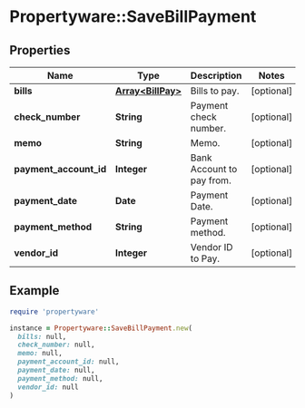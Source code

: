 # Propertyware::SaveBillPayment

## Properties

| Name | Type | Description | Notes |
| ---- | ---- | ----------- | ----- |
| **bills** | [**Array&lt;BillPay&gt;**](BillPay.md) | Bills to pay. | [optional] |
| **check_number** | **String** | Payment check number. | [optional] |
| **memo** | **String** | Memo. | [optional] |
| **payment_account_id** | **Integer** | Bank Account to pay from. | [optional] |
| **payment_date** | **Date** | Payment Date. | [optional] |
| **payment_method** | **String** | Payment method. | [optional] |
| **vendor_id** | **Integer** | Vendor ID to Pay. | [optional] |

## Example

```ruby
require 'propertyware'

instance = Propertyware::SaveBillPayment.new(
  bills: null,
  check_number: null,
  memo: null,
  payment_account_id: null,
  payment_date: null,
  payment_method: null,
  vendor_id: null
)
```

